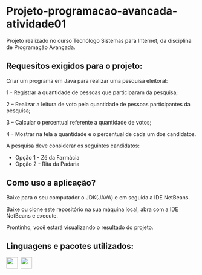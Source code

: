 # Projeto-programacao-avancada-atividade01

Projeto realizado no curso Tecnólogo Sistemas para Internet, da disciplina de Programação Avançada.

## Requesitos exigidos para o projeto:

Criar um programa em Java para realizar uma pesquisa eleitoral:

1 - Registrar a quantidade de pessoas que participaram da pesquisa;

2 – Realizar a leitura de voto pela quantidade de pessoas participantes da pesquisa;

3 – Calcular o percentual referente a quantidade de votos;

4 - Mostrar na tela a quantidade e o percentual de cada um dos candidatos.


A pesquisa deve considerar os seguintes candidatos:

- Opção 1 - Zé da Farmácia
- Opção 2 - Rita da Padaria

## Como uso a aplicação?

Baixe para o seu computador o JDK(JAVA) e em seguida a IDE NetBeans. 

Baixe ou clone este repositório na sua máquina local, abra com a IDE NetBeans e execute.

Prontinho, você estará visualizando o resultado do projeto.

## Linguagens e pacotes utilizados:

<div style="display: grid; grid-auto-flow:column; width: fit-content; gap: 0.5rem;">
    <img height="30px" src="https://cdn.jsdelivr.net/gh/devicons/devicon/icons/java/java-original-wordmark.svg" />
    <img height="30px" src="https://upload.wikimedia.org/wikipedia/commons/9/98/Apache_NetBeans_Logo.svg">
</div>

